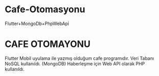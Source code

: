 # Cafe-Otomasyonu
Flutter+MongoDb+PhpWebApi

# CAFE OTOMAYONU

Flutter Mobil uyulama ile yazmış olduğum cafe programıdır.
Veri Tabanı NoSQL kullanıldı. (MongoDB)
Haberleşme için Web API olarak PHP kullanıldı.
